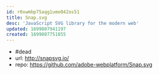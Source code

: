 ```yaml
---
id: r0xwmbp75aqg1umo042os51
title: Snap.svg
desc: 'JavaScript SVG library for the modern web'
updated: 1699807941197
created: 1699807751855
---
```


- #dead
- url: http://snapsvg.io/
- repo: https://github.com/adobe-webplatform/Snap.svg